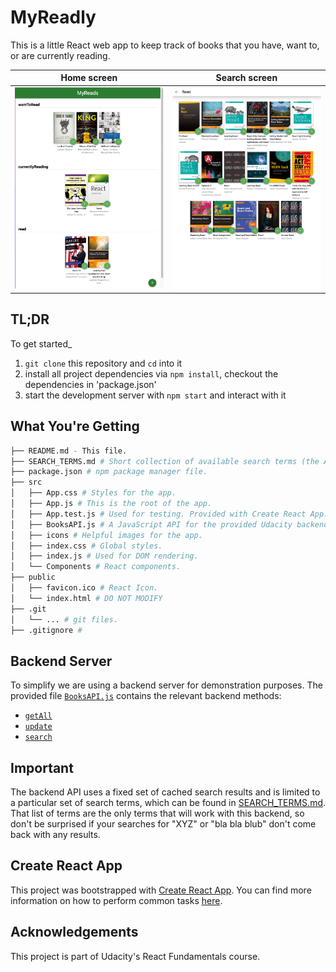 # MyReadly
This is a little React web app to keep track of books that you have, want to, or are currently reading.

Home screen             |  Search screen
:-------------------------:|:-------------------------:
![Home screen](imgs/screenshot1.png)  |  ![Search screen](imgs/screenshot2.png)

## TL;DR
To get started_

1. `git clone` this repository and `cd` into it
1. install all project dependencies via `npm install`, checkout the dependencies in 'package.json'
2. start the development server with `npm start` and interact with it

## What You're Getting
```bash
├── README.md - This file.
├── SEARCH_TERMS.md # Short collection of available search terms (the API is just for demonstration purposes).
├── package.json # npm package manager file.
├── src
│   ├── App.css # Styles for the app.
│   ├── App.js # This is the root of the app.
│   ├── App.test.js # Used for testing. Provided with Create React App. Testing is encouraged, but not implemented
│   ├── BooksAPI.js # A JavaScript API for the provided Udacity backend. Instructions for API usage are below.
│   ├── icons # Helpful images for the app.
│   ├── index.css # Global styles.
│   ├── index.js # Used for DOM rendering.
│   └── Components # React components.
├── public
│   ├── favicon.ico # React Icon.
│   └── index.html # DO NOT MODIFY
├── .git
│   └── ... # git files.
├── .gitignore #
```

## Backend Server
To simplify we are using a backend server for demonstration purposes. The provided file [`BooksAPI.js`](src/BooksAPI.js) contains the relevant backend methods:

* [`getAll`](#getall)
* [`update`](#update)
* [`search`](#search)

## Important
The backend API uses a fixed set of cached search results and is limited to a particular set of search terms, which can be found in [SEARCH_TERMS.md](SEARCH_TERMS.md). That list of terms are the only terms that will work with this backend, so don't be surprised if your searches for "XYZ" or "bla bla blub" don't come back with any results.
 
## Create React App
This project was bootstrapped with [Create React App](https://github.com/facebookincubator/create-react-app). You can find more information on how to perform common tasks [here](https://github.com/facebookincubator/create-react-app/blob/master/packages/react-scripts/template/README.md).

## Acknowledgements
This project is part of Udacity's React Fundamentals course.